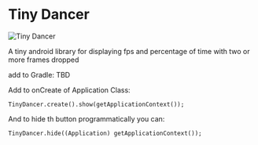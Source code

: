# Tiny Dancer


![Tiny Dancer](http://i.ytimg.com/vi/KBWfUc5jKiM/hqdefault.jpg "Tiny Dancer")

A tiny android library for displaying fps and percentage of time with two or more frames dropped

add to Gradle: TBD

Add to onCreate of Application Class:

`TinyDancer.create().show(getApplicationContext());`

And to hide th button programmatically you can:

`TinyDancer.hide((Application) getApplicationContext());`
